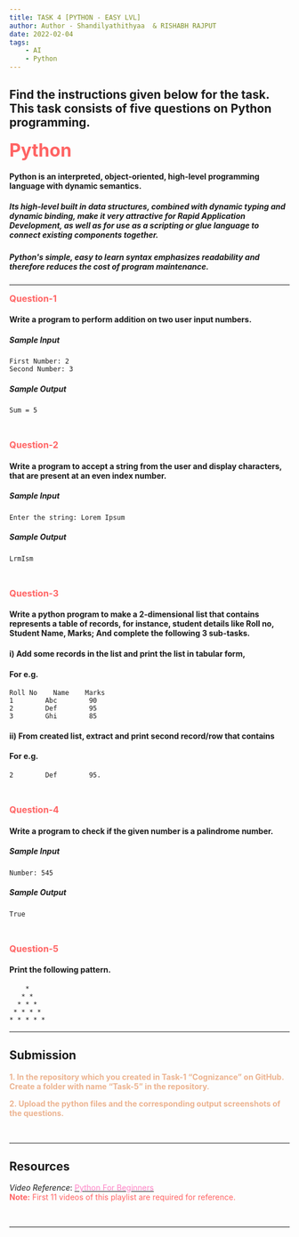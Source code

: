 ```yaml
---
title: TASK 4 [PYTHON - EASY LVL]
author: Author - Shandilyathithyaa  & RISHABH RAJPUT
date: 2022-02-04
tags:
    - AI 
    - Python 
---
```

## Find the instructions given below for the task. This task consists of five questions on Python programming.

<b><span style="color: #FF6363; font-size: 2rem;">Python</style></b>

#### Python is an interpreted, object-oriented, high-level programming language with dynamic semantics. 

##### Its high-level built in data structures, combined with dynamic typing and dynamic binding, make it very attractive for Rapid Application Development, as well as for use as a scripting or glue language to connect existing components together. 

##### Python's simple, easy to learn syntax emphasizes readability and therefore reduces the cost of program maintenance. 
<hr>

**<span style="color: #FF6363; font-size: 1rem;">Question-1</span>**

#### Write a program to perform addition on two user input numbers.
##### Sample Input
```
First Number: 2
Second Number: 3
```
##### Sample Output
```
Sum = 5
```
<br>

**<span style="color: #FF6363; font-size: 1rem;">Question-2</span>**
#### Write a program to accept a string from the user and display characters, that are present at an even index number.
##### Sample Input
```
Enter the string: Lorem Ipsum
```
##### Sample Output
```
LrmIsm
```
<br>

**<span style="color: #FF6363; font-size: 1rem;">Question-3</span>**
#### Write a python program to make a 2-dimensional list that contains represents a table of records, for instance, student details like Roll no, Student Name, Marks; And complete the following 3 sub-tasks. 
#### i) Add some records in the list and print the list in tabular form,
#### For e.g.
```
Roll No    Name    Marks
1        Abc        90
2        Def        95
3        Ghi        85
```
#### ii) From created list, extract and print second record/row that contains 
#### For e.g.
```
2        Def        95.
```

<br>

**<span style="color: #FF6363; font-size: 1rem;">Question-4</span>**
#### Write a program to check if the given number is a palindrome number.
##### Sample Input
```
Number: 545

```
##### Sample Output
```
True

```
<br>

**<span style="color: #FF6363; font-size: 1rem;">Question-5</span>**
#### Print the following pattern.

```
    *
   * * 
  * * *
 * * * *
* * * * *

```
<hr>

## Submission
<span style="color: #ECB390; font-weight: bold;">1. In the repository which you created in Task-1 “Cognizance” on GitHub. Create a folder with name “Task-5” in the repository.</span> <br> 
 
<span style="color: #ECB390; font-weight: bold;">2. Upload the python files and the corresponding output screenshots of the questions.</span>

<br>
<hr>

## Resources

*Video Reference*: [<span style="color: #FE83C6">Python For Beginners</span>](https://www.youtube.com/watch?v=_uQrJ0TkZlc&list=PLTjRvDozrdlxj5wgH4qkvwSOdHLOCx10f)
<br>
<span style="color: #FF6363"> **Note:** First 11 videos of this playlist are required for reference. </span>

<br>

<hr>


